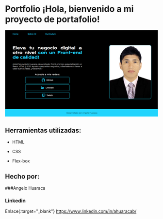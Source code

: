 # Portfolio ¡Hola, bienvenido a mi proyecto de portafolio!

![imagen](assets/portafolio.png)

## Herramientas utilizadas:

- HTML

- CSS

- Flex-box

## Hecho por:

###Angelo Huaraca

### Linkedin

Enlace{:target="_blank"} https://www.linkedin.com/in/ahuaracab/
